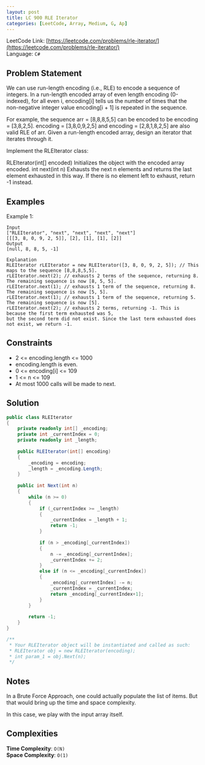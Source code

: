 ```yaml
---
layout: post
title: LC 900 RLE Iterator
categories: [LeetCode, Array, Medium, G, Ap]
---
```


LeetCode Link: [https://leetcode.com/problems/rle-iterator/](https://leetcode.com/problems/rle-iterator/)  
Language: `C#`

## Problem Statement

We can use run-length encoding (i.e., RLE) to encode a sequence of integers. In a run-length encoded array of even length encoding (0-indexed), for all even i, encoding[i] tells us the number of times that the non-negative integer value encoding[i + 1] is repeated in the sequence.

For example, the sequence arr = [8,8,8,5,5] can be encoded to be encoding = [3,8,2,5]. encoding = [3,8,0,9,2,5] and encoding = [2,8,1,8,2,5] are also valid RLE of arr.
Given a run-length encoded array, design an iterator that iterates through it.

Implement the RLEIterator class:

RLEIterator(int[] encoded) Initializes the object with the encoded array encoded.
int next(int n) Exhausts the next n elements and returns the last element exhausted in this way. If there is no element left to exhaust, return -1 instead.

## Examples

Example 1:

```
Input
["RLEIterator", "next", "next", "next", "next"]
[[[3, 8, 0, 9, 2, 5]], [2], [1], [1], [2]]
Output
[null, 8, 8, 5, -1]

Explanation
RLEIterator rLEIterator = new RLEIterator([3, 8, 0, 9, 2, 5]); // This maps to the sequence [8,8,8,5,5].
rLEIterator.next(2); // exhausts 2 terms of the sequence, returning 8. The remaining sequence is now [8, 5, 5].
rLEIterator.next(1); // exhausts 1 term of the sequence, returning 8. The remaining sequence is now [5, 5].
rLEIterator.next(1); // exhausts 1 term of the sequence, returning 5. The remaining sequence is now [5].
rLEIterator.next(2); // exhausts 2 terms, returning -1. This is because the first term exhausted was 5,
but the second term did not exist. Since the last term exhausted does not exist, we return -1.
```

## Constraints  

* 2 <= encoding.length <= 1000
* encoding.length is even.
* 0 <= encoding[i] <= 109
* 1 <= n <= 109
* At most 1000 calls will be made to next.

## Solution

``` csharp
public class RLEIterator 
{
    private readonly int[] _encoding; 
    private int _currentIndex = 0;
    private readonly int _length;
    
    public RLEIterator(int[] encoding) 
    {
        _encoding = encoding;
        _length = _encoding.Length;
    }
    
    public int Next(int n) 
    {        
        while (n >= 0)
        {
            if (_currentIndex >= _length)
            {
                _currentIndex = _length + 1;
                return -1;
            }
            
            if (n > _encoding[_currentIndex])
            {
                n -= _encoding[_currentIndex];
                _currentIndex += 2;
            }
            else if (n <= _encoding[_currentIndex])
            {
                _encoding[_currentIndex] -= n;
                _currentIndex = _currentIndex;
                return _encoding[_currentIndex+1];
            }
        }
        
        return -1;
    }
}

/**
 * Your RLEIterator object will be instantiated and called as such:
 * RLEIterator obj = new RLEIterator(encoding);
 * int param_1 = obj.Next(n);
 */
```

## Notes

In a Brute Force Approach, one could actually populate the list of items.
But that would bring up the time and space complexity.

In this case, we play with the input array itself.

## Complexities

**Time Complexity**: `O(N)`  
**Space Complexity**: `O(1)`
